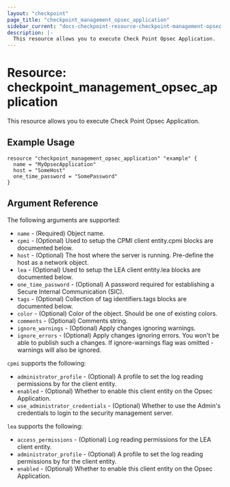 ```yaml
---
layout: "checkpoint"
page_title: "checkpoint_management_opsec_application"
sidebar_current: "docs-checkpoint-resource-checkpoint-management-opsec-application"
description: |-
  This resource allows you to execute Check Point Opsec Application.
---
```


# Resource: checkpoint_management_opsec_application

This resource allows you to execute Check Point Opsec Application.

## Example Usage


```hcl
resource "checkpoint_management_opsec_application" "example" {
  name = "MyOpsecApplication"
  host = "SomeHost"
  one_time_password = "SomePassword"
}
```

## Argument Reference

The following arguments are supported:

* `name` - (Required) Object name. 
* `cpmi` - (Optional) Used to setup the CPMI client entity.cpmi blocks are documented below.
* `host` - (Optional) The host where the server is running. Pre-define the host as a network object. 
* `lea` - (Optional) Used to setup the LEA client entity.lea blocks are documented below.
* `one_time_password` - (Optional) A password required for establishing a Secure Internal Communication (SIC). 
* `tags` - (Optional) Collection of tag identifiers.tags blocks are documented below.
* `color` - (Optional) Color of the object. Should be one of existing colors. 
* `comments` - (Optional) Comments string. 
* `ignore_warnings` - (Optional) Apply changes ignoring warnings. 
* `ignore_errors` - (Optional) Apply changes ignoring errors. You won't be able to publish such a changes. If ignore-warnings flag was omitted - warnings will also be ignored. 


`cpmi` supports the following:

* `administrator_profile` - (Optional) A profile to set the log reading permissions by for the client entity. 
* `enabled` - (Optional) Whether to enable this client entity on the Opsec Application. 
* `use_administrator_credentials` - (Optional) Whether to use the Admin's credentials to login to the security management server. 


`lea` supports the following:

* `access_permissions` - (Optional) Log reading permissions for the LEA client entity. 
* `administrator_profile` - (Optional) A profile to set the log reading permissions by for the client entity. 
* `enabled` - (Optional) Whether to enable this client entity on the Opsec Application. 
